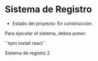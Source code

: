 <h1> Sistema de Registro </h1>

- Estado del proyecto: En construcción. 

Para ejecutar el sistema, debes poner:

´´ńpm install react´´

Sistema de registro 2
